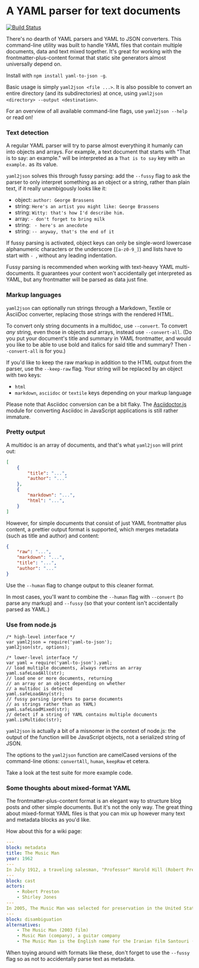 # A YAML parser for text documents

[![Build Status](https://travis-ci.org/stdbrouw/yaml2json.svg)](https://travis-ci.org/stdbrouw/yaml2json)

There's no dearth of YAML parsers and YAML to JSON converters. This command-line utility was built to handle YAML files that contain multiple documents, data and text mixed together. It's great for working with the frontmatter-plus-content format that static site generators almost universally depend on.

Install with `npm install yaml-to-json -g`.

Basic usage is simply `yaml2json <file ...>`. It is also possible to convert an entire directory (and its subdirectories) at once, using `yaml2json <directory> --output <destination>`.

For an overview of all available command-line flags, use `yaml2json --help` or read on!

### Text detection

A regular YAML parser will try to parse almost everything it humanly can into objects and arrays. For example, a text document that starts with "That is to say: an example." will be interpreted as a `That is to say` key with `an example.` as its value.

`yaml2json` solves this through fussy parsing: add the `--fussy` flag to ask the parser to only interpret something as an object or a string, rather than plain text, if it really unambigously looks like it: 

* object: `author: George Brassens`
* string: `Here's an artist you might like: George Brassens`
* string: `Witty: that's how I'd describe him.`
* array: `- don't forget to bring milk`
* string: ` - here's an anecdote`
* string: `-- anyway, that's the end of it`

If fussy parsing is activated, object keys can only be single-word lowercase alphanumeric characters or the underscore (`[a-z0-9_]`) and lists have to start with `- `, without any leading indentation.

Fussy parsing is recommended when working with text-heavy YAML multi-documents. It guarantees your content won't accidentally get interpreted as YAML, but any frontmatter will be parsed as data just fine.

### Markup languages

`yaml2json` can optionally run strings through a Markdown, Textile or AsciiDoc converter, replacing those strings with the rendered HTML.

To convert only string documents in a multidoc, use `--convert`. To convert _any_ string, even those in objects and arrays, instead use `--convert-all`. (Do you put your document's title and summary in YAML frontmatter, and would you like to be able to use bold and italics for said title and summary? Then `--convert-all` is for you.)

If you'd like to keep the raw markup in addition to the HTML output from the parser, use the `--keep-raw` flag. Your string will be replaced by an object with two keys: 

* `html`
* `markdown`, `asciidoc` or `textile` keys depending on your markup language

Please note that Asciidoc conversion can be a bit flaky. The [Asciidoctor.js](http://asciidoctor.org/docs/install-and-use-asciidoctorjs/) module for converting Asciidoc in JavaScript applications is still rather immature.

### Pretty output

A multidoc is an array of documents, and that's what `yaml2json` will print out:

```json
[
    {
        "title": "...", 
        "author": "..."
    }, 
    {
        "markdown": "...", 
        "html": "...", 
    }
]
```

However, for simple documents that consist of just YAML frontmatter plus content, a prettier output format is supported, which merges metadata (such as title and author) and content: 

```json
{
    "raw": "...", 
    "markdown": "...", 
    "title": "...", 
    "author": "..."
}
```

Use the `--human` flag to change output to this cleaner format.

In most cases, you'll want to combine the `--human` flag with `--convert` (to parse any markup) and `--fussy` (so that your content isn't accidentally parsed as YAML.)

### Use from node.js

    /* high-level interface */
    var yaml2json = require('yaml-to-json');
    yaml2json(str, options);

    /* lower-level interface */
    var yaml = require('yaml-to-json').yaml;
    // load multiple documents, always returns an array
    yaml.safeLoadAll(str);
    // load one or more documents, returning 
    // an array or an object depending on whether
    // a multidoc is detected
    yaml.safeLoadAny(str);
    // fussy parsing (prefers to parse documents 
    // as strings rather than as YAML)
    yaml.safeLoadMixed(str);
    // detect if a string of YAML contains multiple documents
    yaml.isMultidoc(str);

`yaml2json` is actually a bit of a misnomer in the context of node.js: the output of the function will be JavaScript objects, not a serialized string of JSON.

The options to the `yaml2json` function are camelCased versions of the command-line otions: `convertAll`, `human`, `keepRaw` et cetera.

Take a look at the test suite for more example code.

### Some thoughts about mixed-format YAML

The frontmatter-plus-content format is an elegant way to structure blog posts and other simple documents. But it's not the only way. The great thing about mixed-format YAML files is that you can mix up however many text and metadata blocks as you'd like.

How about this for a wiki page:

```yaml
---
block: metadata
title: The Music Man
year: 1962
---
In July 1912, a traveling salesman, "Professor" Harold Hill (Robert Preston), arrives in the fictional location of River City, Iowa, intrigued by the challenge of swindling the famously stubborn natives of Iowa.
---
block: cast
actors:
    - Robert Preston
    - Shirley Jones
---
In 2005, The Music Man was selected for preservation in the United States National Film Registry by the Library of Congress as being "culturally, historically, or aesthetically significant".
---
block: disambiguation
alternatives:
    - The Music Man (2003 film)
    - Music Man (company), a guitar company
    - The Music Man is the English name for the Iranian film Santouri (film)
```

When toying around with formats like these, don't forget to use the `--fussy` flag so as not to accidentally parse text as metadata.

